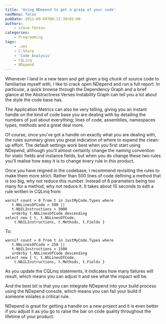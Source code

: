 ```yaml
---
title: 'Using NDepend to get a grasp of your code'
navMenu: false
pubDate: 2012-09-04T00:11:39+01:00
authors:
    - steve-fenton
categories:
    - Programming
tags:
    - .net
    - C-Sharp
    - 'Code Analysis'
    - CQLinq
    - NDepend
---
```


Whenever I land in a new team and get given a big chunk of source code to familiarise myself with, I like to crack open NDepend and run a full report. In particular, a quick browse through the Dependency Graph and a brief glance at the Abstractness Verses Instability Graph can tell you a lot about the style the code base has.

The Application Metrics can also be very telling, giving you an instant handle on the kind of code base you are dealing with by detailing the numbers of just about everything; lines of code, assemblies, namespaces types, methods and a great deal more.

Of course, once you’ve got a handle on exactly what you are dealing with, the rules summary gives you great indication of where to expend the clean-up effort. The default settings work best when you first start using NDepend, although you’ll almost certainly change the naming convention for static fields and instance fields, but when you do change these two rules you’ll realise how easy it is to change every rule in this product.

Once you have reigned in the codebase, I recommend revisiting the rules to make them more strict. Rather than 500 lines of code defining a method that is too big, why not reduce this number. Instead of 8 parameters being too many for a method, why not reduce it. It takes about 10 seconds to edit a rule written in CQLinq from:

```
warnif count > 0 from t in JustMyCode.Types where
   t.NbLinesOfCode > 500 ||
   t.NbILInstructions > 3000
   orderby t.NbLinesOfCode descending
select new { t, t.NbLinesOfCode,
    t.NbILInstructions, t.Methods, t.Fields }
```

To:

```
warnif count > 0 from t in JustMyCode.Types where
   t.NbLinesOfCode > 250 ||
   t.NbILInstructions > 1500
   orderby t.NbLinesOfCode descending
select new { t, t.NbLinesOfCode,
    t.NbILInstructions, t.Methods, t.Fields }
```

As you update the CQLinq statements, it indicates how many failures will result, which means you can adjust it and see what the impact will be.

And the best bit is that you can integrate NDepend into your build process using the NDepend console, which means you can fail your build if someone violates a critical rule.

NDepend is great for getting a handle on a new project and it is even better if you adjust it as you go to raise the bar on code quality throughout the lifetime of your product.